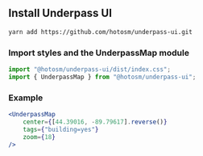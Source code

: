 ## Install Underpass UI

```sh
yarn add https://github.com/hotosm/underpass-ui.git
```

### Import styles and the UnderpassMap module

```js
import "@hotosm/underpass-ui/dist/index.css";
import { UnderpassMap } from "@hotosm/underpass-ui";
```

### Example

```jsx
<UnderpassMap
    center={[44.39016, -89.79617].reverse()}
    tags={"building=yes"}
    zoom={18}
/>
```


